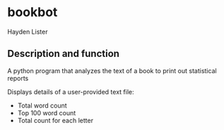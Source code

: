 # bookbot #

Hayden Lister

## Description and function ##

A python program that analyzes the text of a book to print out statistical reports

Displays details of a user-provided text file:

- Total word count
- Top 100 word count
- Total count for each letter
